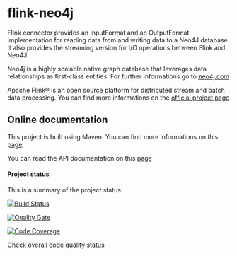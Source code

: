 # flink-neo4j

Flink connector provides an InputFormat and an OutputFormat implementation for reading data from and writing data to a Neo4J database.
It also provides the streaming version for I/O operations between Flink and Neo4J.

Neo4j is a highly scalable native graph database that leverages data relationships as first-class entities.
For further informations go to [neo4j.com](https://neo4j.com/)

Apache Flink® is an open source platform for distributed stream and batch data processing.
You can find more informations on the [official project page](https://flink.apache.org/)

## Online documentation

This project is built using Maven. You can find more informations on this [page](./site/index.html)

You can read the API documentation on this [page](./site/apidocs/index.html)

#### Project status 

This is a summary of the project status:

[![Build Status](https://travis-ci.org/albertodelazzari/flink-neo4j.svg?branch=master)](https://travis-ci.org/albertodelazzari/flink-neo4j)

[![Quality Gate](https://sonarqube.com/api/badges/gate?key=it.neo4j%3Aflink-connector)](https://sonarqube.com/api/badges/gate?key=it.neo4j%3Aflink-connector)

[![Code Coverage](https://sonarqube.com/api/badges/measure?key=it.neo4j%3Aflink-connector&metric=coverage)](https://sonarqube.com/api/badges/measure?key=it.neo4j%3Aflink-connector&metric=coverage)

[Check overall code quality status](https://sonarqube.com/dashboard/index?id=it.neo4j%3Aflink-connector)
